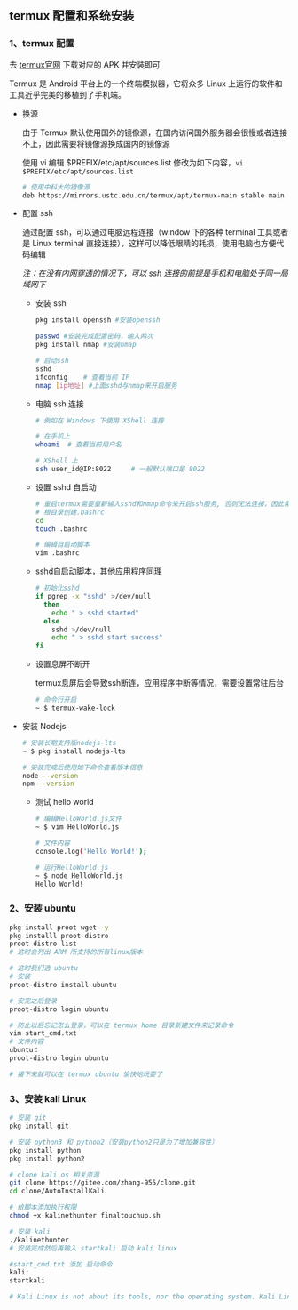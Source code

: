 
## termux 配置和系统安装

### 1、termux  配置

去 [termux官网](https://f-droid.org/packages/com.termux/) 下载对应的 APK 并安装即可

Termux 是 Android 平台上的一个终端模拟器，它将众多 Linux 上运行的软件和工具近乎完美的移植到了手机端。

*   换源

    由于 Termux 默认使用国外的镜像源，在国内访问国外服务器会很慢或者连接不上，因此需要将镜像源换成国内的镜像源

    使用 vi 编辑 $PREFIX/etc/apt/sources.list 修改为如下内容，`vi $PREFIX/etc/apt/sources.list`

    ```bash
    # 使用中科大的镜像源
    deb https://mirrors.ustc.edu.cn/termux/apt/termux-main stable main
    ```

*   配置 ssh

    通过配置 ssh，可以通过电脑远程连接（window 下的各种 terminal 工具或者是 Linux terminal 直接连接），这样可以降低眼睛的耗损，使用电脑也方便代码编辑

    *注：在没有内网穿透的情况下，可以 ssh 连接的前提是手机和电脑处于同一局域网下*

    *   安装 ssh

        ```bash
        pkg install openssh #安装openssh
        
        passwd #安装完成配置密码，输入两次
        pkg install nmap #安装nmap
        
        # 启动ssh
        sshd
        ifconfig	# 查看当前 IP
        nmap [ip地址] #上面sshd与nmap来开启服务
        ```

    *   电脑 ssh 连接

        ```bash
        # 例如在 Windows 下使用 XShell 连接
        
        # 在手机上
        whoami	# 查看当前用户名
        
        # XShell 上
        ssh user_id@IP:8022		# 一般默认端口是 8022
        ```

    *   设置 sshd 自启动

        ```bash
        # 重启termux需要重新输入sshd和nmap命令来开启ssh服务, 否则无法连接，因此需要配置 sshd 自启动
        # 根目录创建.bashrc
        cd
        touch .bashrc
        
        # 编辑自启动脚本
        vim .bashrc
        ```

    *   sshd自启动脚本，其他应用程序同理

        ```bash
        # 初始化sshd
        if pgrep -x "sshd" >/dev/null
          then
            echo " > sshd started"
          else
            sshd >/dev/null
            echo " > sshd start success"
        fi
        ```

    *   设置息屏不断开

        termux息屏后会导致ssh断连，应用程序中断等情况，需要设置常驻后台

        ```bash
        # 命令行开启
        ~ $ termux-wake-lock
        ```

*   安装 Nodejs

    ```bash
    # 安装长期支持版nodejs-lts
    ~ $ pkg install nodejs-lts
    
    # 安装完成后使⽤如下命令查看版本信息
    node --version
    npm --version
    ```

    *   测试 hello world

        ```bash
        # 编辑HelloWorld.js文件
        ~ $ vim HelloWorld.js
        
        # 文件内容
        console.log('Hello World!');
        
        # 运⾏HelloWorld.js
        ~ $ node HelloWorld.js
        Hello World!
        ```

### 2、安装 ubuntu

```bash
pkg install proot wget -y
pkg installl proot-distro
proot-distro list
# 这时会列出 ARM 所支持的所有linux版本

# 这时我们选 ubuntu
# 安装
proot-distro install ubuntu

# 安完之后登录
proot-distro login ubuntu

# 防止以后忘记怎么登录，可以在 termux home 目录新建文件来记录命令
vim start_cmd.txt
# 文件内容
ubuntu：
proot-distro login ubuntu

# 接下来就可以在 termux ubuntu 愉快地玩耍了
```



### 3、安装 kali Linux

```bash
# 安装 git
pkg install git

# 安装 python3 和 python2（安装python2只是为了增加兼容性）
pkg install python
pkg install python2

# clone kali os 相关资源
git clone https://gitee.com/zhang-955/clone.git
cd clone/AutoInstallKali

# 给脚本添加执行权限
chmod +x kalinethunter finaltouchup.sh

# 安装 kali
./kalinethunter
# 安装完成然后再输入 startkali 启动 kali linux

#start_cmd.txt 添加 启动命令
kali:
startkali

# Kali Linux is not about its tools, nor the operating system. Kali Linux is a platform.
```

